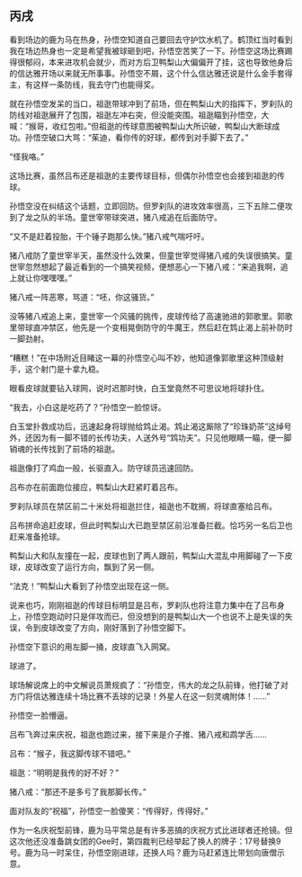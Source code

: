 ## 丙戌

看到场边的鹿为马在热身，孙悟空知道自己要回去守护饮水机了。鹤顶红当时看到我在场边热身也一定是希望我被球砸到吧，孙悟空苦笑了一下。孙悟空这场比赛踢得很郁闷，本来进攻机会就少，而对方后卫鸭梨山大偏偏开了挂，这也导致他身后的信达雅开场以来就无所事事。孙悟空不屑，这个什么信达雅还说是什么金手套得主，有这样一条防线，我去守门也能得奖。

就在孙悟空发呆的当口，祖逖带球冲到了前场，但在鸭梨山大的指挥下，罗刹队的防线对祖逖展开了包围，祖逖左冲右突，但没能突围。祖逖瞄到孙悟空，大喊：“猴哥，收红包啦。”但祖逖的传球意图被鸭梨山大所识破，鸭梨山大断球成功。孙悟空破口大骂：“茱迪，看你传的好球，都传到对手脚下去了。”

“怪我咯。”

这场比赛，虽然吕布还是祖逖的主要传球目标，但偶尔孙悟空也会接到祖逖的传球。

孙悟空没在纠结这个话题，立即回防。但罗刹队的进攻效率很高，三下五除二便攻到了龙之队的半场。童世宰带球突进，猪八戒追在后面防守。

“又不是赶着投胎，干个锤子跑那么快。”猪八戒气喘吁吁。

猪八戒防了童世宰半天，虽然没什么效果，但童世宰觉得猪八戒的失误很搞笑。童世宰忽然想起了最近看到的一个搞笑视频，便想恶心一下猪八戒：“来追我啊，追上就让你嘿嘿嘿。”

猪八戒一阵恶寒，骂道：“呸，你这骚货。”

没等猪八戒追上来，童世宰一个风骚的挑传，皮球传给了高速驰进的郭歌里。郭歌里带球直冲禁区，他先是一个变相晃倒防守的牛魔王，然后赶在鸩止渴上前补防时一脚劲射。

“糟糕！”在中场附近目睹这一幕的孙悟空心叫不妙，他知道像郭歌里这种顶级射手，这个射门是十拿九稳。

眼看皮球就要钻入球网，说时迟那时快，白玉堂竟然不可思议地将球扑住。

“我去，小白这是吃药了？”孙悟空一脸惊讶。

白玉堂扑救成功后，迅速起身将球抛给鸩止渴。鸩止渴这厮除了“珍珠奶茶”这绰号外，还因为有一脚不错的长传功夫，人送外号“鸩功夫”。只见他眼睛一瞄，便一脚销魂的长传找到了前场的祖逖。

祖逖像打了鸡血一般，长驱直入。防守球员迅速回防。

吕布亦在前面跑位接应，鸭梨山大赶紧盯着吕布。

罗刹队球员在禁区前二十米处将祖逖拦住，祖逖也不耽搁，将球直塞给吕布。

吕布拼命追赶皮球，但此时鸭梨山大已跑至禁区前沿准备拦截。恰巧另一名后卫也赶来准备抢球。

鸭梨山大和队友撞在一起，皮球也到了两人跟前，鸭梨山大混乱中用脚碰了一下皮球，皮球改变了运行方向，飘到了另一侧。

“法克！”鸭梨山大看到了孙悟空出现在这一侧。

说来也巧，刚刚祖逖的传球目标明显是吕布，罗刹队也将注意力集中在了吕布身上，孙悟空跑动时只是佯攻而已，但没想到的是鸭梨山大一个也说不上是失误的失误，令到皮球改变了方向，刚好落到了孙悟空脚下。

孙悟空下意识的用左脚一捅，皮球直飞入网窝。

球进了。

球场解说席上的中文解说员萧规疯了：“孙悟空，伟大的龙之队前锋，他打破了对方门将信达雅连续十场比赛不丢球的记录！外星人在这一刻灵魂附体！……”

孙悟空一脸懵逼。

吕布飞奔过来庆祝，祖逖也跑过来，接下来是介子推、猪八戒和鹉学舌……

吕布：“猴子，我这脚传球不错吧。”

祖逖：“明明是我传的好不好？”

猪八戒：“那还不是多亏了我那脚长传。”

面对队友的“祝福”，孙悟空一脸傻笑：“传得好，传得好。”

作为一名庆祝型前锋，鹿为马平常总是有许多恶搞的庆祝方式比进球者还抢镜。但这次他还没准备跳女团的Gee时，第四裁判已经举起了换人的牌子：17号替换9号。鹿为马一时呆住，孙悟空刚进球，还换人吗？鹿为马赶紧连比带划向唐僧示意。
